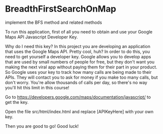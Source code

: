 # BreadthFirstSearchOnMap
implement the BFS method and related methods

To run this application, first of all you need to obtain and use your Google Maps API Javascript Developer Key.

Why do I need this key?
In this project you are developing an application that uses the Google Maps API.  Pretty cool, huh?  In order to do this, you need to get yourself a developer key.  Google allows you to develop apps that are used by small numbers of people for free, but they don't want you making the next viral app without paying them for their part in your product.  So Google uses your key to track how many calls are being made to their APIs.  They will contact you to ask for money if you make too many calls, but don't worry.  You're allow thousands of calls per day, so there's no way you'll hit this limit in this course!

Go to https://developers.google.com/maps/documentation/javascript/ to get the key.

Open the file src/html/index.html and replace [APIKeyHere] with your own key.

Then you are good to go! Good luck!
